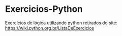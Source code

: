 # Exercicios-Python
Exercícios de lógica utilizando python retirados do site:  https://wiki.python.org.br/ListaDeExercicios
